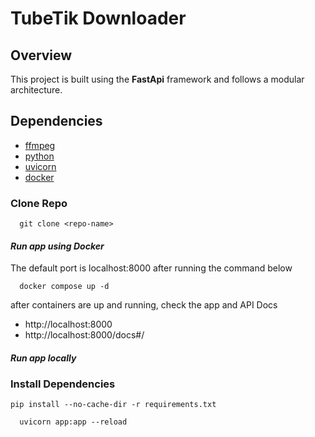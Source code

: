 # TubeTik Downloader

## **Overview**
This project is built using the **FastApi** framework and follows a modular architecture.


## **Dependencies**
- [ffmpeg](#ffmpeg)
- [python](#python)
- [uvicorn](#uvicorn)
- [docker](#docker)

### Clone Repo
```
  git clone <repo-name>
```

#### ***Run app using Docker***
The default port is localhost:8000 after running the command below
```
  docker compose up -d
```
after containers are up and running, check the app and API Docs
- http://localhost:8000
- http://localhost:8000/docs#/


#### ***Run app locally***
### Install Dependencies
```
pip install --no-cache-dir -r requirements.txt
```
```
  uvicorn app:app --reload
```

